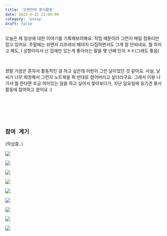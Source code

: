 ```yaml
---
title: '오랜만에 봉사활동'
date: 2023-4-22 21:00:00
category: 'essay'
draft: false
---
```


오늘은 제 일상에 대한 이야기를 기록해보려해요. 직업 때문이라 그런지 매일 컴퓨터만 잡고 있어요. 주말에는 쉬면서 리프레쉬 해야지 다짐하면서도 그게 잘 안되네요. 뭘 하자고 해도, I 성향이라서 난 집에만 있는게 좋아라는 말을 몇 년째 인지 ㅎㅎ(그래도 좋음)

</br>

정말 가끔은 혼자서 활동적인 걸 하고 싶은데 이번이 그런 날이었던 것 같아요. 사실, 날씨가 너무 화창해서 그런지 노트북을 확 반대로 접어버리고 싶더라구요. 그래서 이왕 나가서 뭘 한다면 조금 의미있는 일을 하고 싶어서 찾아보다가, 지난 일요일에 유기견 봉사활동에 참여하고 왔어요 :)

</br>
</br>
</br>
</br>

## <strong>`참여 계기`</strong><br/>

(작성중..)

![](./image/sunday_volunteer_work/002.jpeg)

![](./image/sunday_volunteer_work/001.jpeg)

![](./image/sunday_volunteer_work/006.jpeg)

![](./image/sunday_volunteer_work/008.jpeg)

![](./image/sunday_volunteer_work/003.jpeg)

![](./image/sunday_volunteer_work/004.jpeg)

![](./image/sunday_volunteer_work/005.jpeg)

![](./image/sunday_volunteer_work/007.jpeg)

![](./image/sunday_volunteer_work/009.jpeg)


